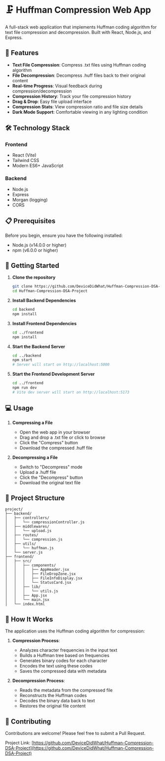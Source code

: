 # 🗜️ Huffman Compression Web App

A full-stack web application that implements Huffman coding algorithm for text file compression and decompression. Built with React, Node.js, and Express.

## 🌟 Features

- **Text File Compression**: Compress .txt files using Huffman coding algorithm
- **File Decompression**: Decompress .huff files back to their original content
- **Real-time Progress**: Visual feedback during compression/decompression
- **Compression History**: Track your file compression history
- **Drag & Drop**: Easy file upload interface
- **Compression Stats**: View compression ratio and file size details
- **Dark Mode Support**: Comfortable viewing in any lighting condition

## 🛠️ Technology Stack

### Frontend
- React (Vite)
- Tailwind CSS
- Modern ES6+ JavaScript

### Backend
- Node.js
- Express
- Morgan (logging)
- CORS

## 📋 Prerequisites

Before you begin, ensure you have the following installed:
- Node.js (v14.0.0 or higher)
- npm (v6.0.0 or higher)

## 🚀 Getting Started

1. **Clone the repository**
   ```bash
   git clone https://github.com/DeviceDidWhat/Huffman-Compression-DSA-Project.git
   cd Huffman-Compression-DSA-Project
   ```

2. **Install Backend Dependencies**
   ```bash
   cd backend
   npm install
   ```

3. **Install Frontend Dependencies**
   ```bash
   cd ../frontend
   npm install
   ```

4. **Start the Backend Server**
   ```bash
   cd ../backend
   npm start
   # Server will start on http://localhost:5000
   ```

5. **Start the Frontend Development Server**
   ```bash
   cd ../frontend
   npm run dev
   # Vite dev server will start on http://localhost:5173
   ```

## 💻 Usage

1. **Compressing a File**
   - Open the web app in your browser
   - Drag and drop a .txt file or click to browse
   - Click the "Compress" button
   - Download the compressed .huff file

2. **Decompressing a File**
   - Switch to "Decompress" mode
   - Upload a .huff file
   - Click the "Decompress" button
   - Download the original text file

## 🔧 Project Structure

```
project/
├── backend/
│   ├── controllers/
│   │   └── compressionController.js
│   ├── middlewares/
│   │   └── upload.js
│   ├── routes/
│   │   └── compression.js
│   ├── utils/
│   │   └── huffman.js
│   └── server.js
├── frontend/
│   ├── src/
│   │   ├── components/
│   │   │   ├── AppHeader.jsx
│   │   │   ├── FileDropZone.jsx
│   │   │   ├── FileInfoDisplay.jsx
│   │   │   └── StatusCard.jsx
│   │   ├── lib/
│   │   │   └── utils.js
│   │   ├── App.jsx
│   │   └── main.jsx
│   └── index.html
```

## 🧮 How It Works

The application uses the Huffman coding algorithm for compression:

1. **Compression Process**:
   - Analyzes character frequencies in the input text
   - Builds a Huffman tree based on frequencies
   - Generates binary codes for each character
   - Encodes the text using these codes
   - Saves the compressed data with metadata

2. **Decompression Process**:
   - Reads the metadata from the compressed file
   - Reconstructs the Huffman codes
   - Decodes the binary data back to text
   - Restores the original file content

## 🤝 Contributing

Contributions are welcome! Please feel free to submit a Pull Request.

Project Link: [https://github.com/DeviceDidWhat/Huffman-Compression-DSA-Project](https://github.com/DeviceDidWhat/Huffman-Compression-DSA-Project)
